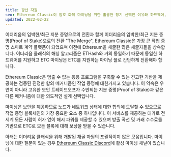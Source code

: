 ```yaml
---
title: 광산 자원
seo: Ethereum Classic이 암호 화폐 마이닝을 위한 훌륭한 장기 선택인 이유와 하드웨어, 소프트웨어 및 마이닝 풀을 포괄하는 리소스 모음입니다.
updated: 2022-02-22
---
```


이더리움의 임박한/최근 지분 증명으로의 전환과 함께 이더리움의 임박한/최근 지분 증명(Proof of Stake)으로의 전환 "The Merge", Ethereum Classic은 가장 큰 작업 증명 스마트 계약 플랫폼이 되었으며 이전에 Ethereum을 채굴한 많은 채굴자들을 상속합니다. 이더리움 클래식의 해싱 알고리즘은 ETHash와 거의 동일하기 때문에 동일한 하드웨어를 지원하고 ETC 마이닝은 ETC를 지원하는 마이닝 풀로 간단하게 전환해야 합니다.

Ethereum Classic은 멈출 수 없는 응용 프로그램을 구축할 수 있는 견고한 기반을 제공하는 검증된 진정한 합의 메커니즘인 작업 증명에 대한가지고 있습니다. 이 약속은 우연이 아니라 고유한 보안 트레이드오프가 수반되는 지분 증명(Proof of Stake)과 같은 다른 메커니즘에 대한 의도적인 설계 선택입니다.

마이닝은 보안을 제공하므로 노드가 네트워크 상태에 대한 합의에 도달할 수 있으므로 작업 증명 블록체인의 가장 중요한 요소 중 하나입니다. 이 서비스를 제공하는 대가로 전 세계 모든 사람이 허가 없이 해시 파워를 제공할 수 있으며 방출 곡선 및 거래 수수료를 기반으로 ETC로 모든 블록에 대해 보상을 받을 수 있습니다.

아래는 이더리움 클래식을 위해 개발된 채굴 자원의 포괄적이지 않은 모음입니다. 마이닝에 대한 질문이 있는 경우 [Ethereum Classic Discord](/community/channels)에 활성 마이닝 채널이 있습니다.
